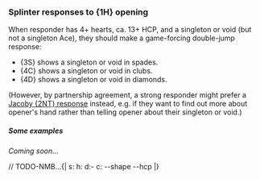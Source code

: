 ### <a name="Splinter_responses_to_1H_opening"> Splinter responses to {1H} opening

When responder has 4+ hearts, ca. 13+ HCP, and a singleton or void (but not a singleton Ace), they should make a game-forcing double-jump response:

- {3S} shows a singleton or void in spades.
- {4C} shows a singleton or void in clubs.
- {4D} shows a singleton or void in diamonds.

(However, by partnership agreement, a strong responder might prefer a [Jacoby {2NT} response](#Jacoby_2NT_response_to_1H_opening) instead, e.g. if they want to find out more about opener's hand rather than telling opener about their singleton or void.)

##### Some examples

_Coming soon..._

// TODO-NMB...{| s: h: d:- c: --shape --hcp |}
